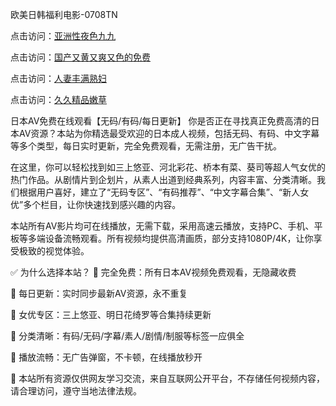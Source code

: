 欧美日韩福利电影-0708TN

点击访问：<a href="https://heiliaoxwd5i8.pages.dev">亚洲性夜色九九</a>

点击访问：<a href="https://heiliaoga6s9v.pages.dev">国产又黄又爽又色的免费</a>

点击访问：<a href="https://heiliaowt0d7p.pages.dev">人妻丰满熟妇</a>

点击访问：<a href="https://heiliaoow5kzm.pages.dev">久久精品嫩草</a>

日本AV免费在线观看【无码/有码/每日更新】
你是否正在寻找真正免费高清的日本AV资源？本站为你精选最受欢迎的日本成人视频，包括无码、有码、中文字幕等多个类型，每日实时更新，完全免费观看，无需注册，无广告干扰。

在这里，你可以轻松找到如三上悠亚、河北彩花、桥本有菜、葵司等超人气女优的热门作品。从剧情片到企划片，从素人出道到经典系列，内容丰富、分类清晰。我们根据用户喜好，建立了“无码专区”、“有码推荐”、“中文字幕合集”、“新人女优”多个栏目，让你快速找到感兴趣的内容。

本站所有AV影片均可在线播放，无需下载，采用高速云播放，支持PC、手机、平板等多端设备流畅观看。所有视频均提供高清画质，部分支持1080P/4K，让你享受极致的视觉体验。

✅ 为什么选择本站？
📌 完全免费：所有日本AV视频免费观看，无隐藏收费

📌 每日更新：实时同步最新AV资源，永不重复

📌 女优专区：三上悠亚、明日花绮罗等合集持续更新

📌 分类清晰：有码/无码/字幕/素人/剧情/制服等标签一应俱全

📌 播放流畅：无广告弹窗，不卡顿，在线播放秒开

🚫 本站所有资源仅供网友学习交流，来自互联网公开平台，不存储任何视频内容，请合理访问，遵守当地法律法规。
<span style="display:none;">[Canonical link] ( https://github.com/tittt2611/666666 ）</span>












